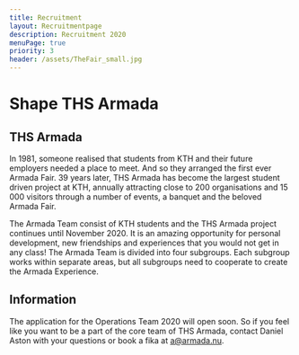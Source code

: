 ```yaml
---
title: Recruitment
layout: Recruitmentpage
description: Recruitment 2020
menuPage: true
priority: 3
header: /assets/TheFair_small.jpg
---
```

# Shape THS Armada

## THS Armada

In 1981, someone realised that students from KTH and their future employers needed a place to meet. And so they arranged the first ever Armada Fair. 39 years later, THS Armada has become the largest student driven project at KTH, annually attracting close to 200 organisations and 15 000 visitors through a number of events, a banquet and the beloved Armada Fair.

The Armada Team consist of KTH students and the THS Armada project continues until November 2020. It is an amazing opportunity for personal development, new friendships and experiences that you would not get in any class! The Armada Team is divided into four subgroups. Each subgroup works within separate areas, but all subgroups need to cooperate to create the Armada Experience. 

## Information

The application for the Operations Team 2020 will open soon. So if you feel like you want to be a part of the core team of THS Armada, contact Daniel Aston with your questions or book a fika at a@armada.nu.
